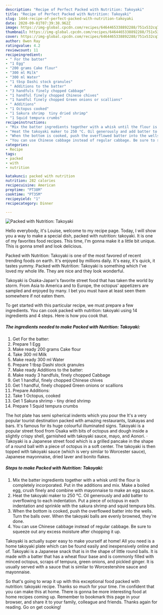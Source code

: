 ```yaml
---
description: "Recipe of Perfect Packed with Nutrition: Takoyaki"
title: "Recipe of Perfect Packed with Nutrition: Takoyaki"
slug: 1444-recipe-of-perfect-packed-with-nutrition-takoyaki
date: 2020-09-01T07:39:38.962Z
image: https://img-global.cpcdn.com/recipes/6464465338892288/751x532cq70/packed-with-nutrition-takoyaki-recipe-main-photo.jpg
thumbnail: https://img-global.cpcdn.com/recipes/6464465338892288/751x532cq70/packed-with-nutrition-takoyaki-recipe-main-photo.jpg
cover: https://img-global.cpcdn.com/recipes/6464465338892288/751x532cq70/packed-with-nutrition-takoyaki-recipe-main-photo.jpg
author: Owen Ray
ratingvalue: 4.2
reviewcount: 11
recipeingredient:
- " For the batter"
- "1 Egg"
- "200 grams Cake flour"
- "300 ml Milk"
- "300 ml Water"
- "1 tbsp Dashi stock granules"
- " Additions to the batter"
- "3 handfuls finely chopped Cabbage"
- "1 handful finely chopped Chinese chives"
- "1 handful finely chopped Green onions or scallions"
- " Additions"
- "1 Octopus cooked"
- "1 Sakura shrimp  tiny dried shrimp"
- "1 Squid tempura crumbs"
recipeinstructions:
- "Mix the batter ingredients together with a whisk until the flour is completely incorporated. Put in the additions and mix. Make a boiled egg, crush finely and combine with mayonnaise to make an egg sauce."
- "Heat the takoyaki maker to 250 °C. Oil generously and add batter to overflowing to each indentation. Put a piece of octopus in each indentation and sprinkle with the sakura shrimp and squid tempura bits."
- "When the bottom is cooked, push the overflowed batter into the wells. Turn the balls over. When the takoyaki balls are evenly browned, they&#39;re done."
- "You can use Chinese cabbage instead of regular cabbage. Be sure to squeeze out any excess moisture after chopping it up."
categories:
- Recipe
tags:
- packed
- with
- nutrition

katakunci: packed with nutrition 
nutrition: 282 calories
recipecuisine: American
preptime: "PT38M"
cooktime: "PT35M"
recipeyield: "1"
recipecategory: Dinner

---
```



![Packed with Nutrition: Takoyaki](https://img-global.cpcdn.com/recipes/6464465338892288/751x532cq70/packed-with-nutrition-takoyaki-recipe-main-photo.jpg)

Hello everybody, it's Louise, welcome to my recipe page. Today, I will show you a way to make a special dish, packed with nutrition: takoyaki. It is one of my favorites food recipes. This time, I'm gonna make it a little bit unique. This is gonna smell and look delicious.

Packed with Nutrition: Takoyaki is one of the most favored of recent trending foods on earth. It's enjoyed by millions daily. It's easy, it's quick, it tastes yummy. Packed with Nutrition: Takoyaki is something which I've loved my whole life. They are nice and they look wonderful.

Takoyaki is Osaka-Japan&#39;s favorite street food that has taken the world by storm. From Asia to America and to Europe, the octopus&#39; appetizers are sampled and enjoyed by many. I bet you must have at least seen them somewhere if not eaten them.


To get started with this particular recipe, we must prepare a few ingredients. You can cook packed with nutrition: takoyaki using 14 ingredients and 4 steps. Here is how you cook that.

<!--inarticleads1-->

##### The ingredients needed to make Packed with Nutrition: Takoyaki:

1. Get  For the batter:
1. Prepare 1 Egg
1. Make ready 200 grams Cake flour
1. Take 300 ml Milk
1. Make ready 300 ml Water
1. Prepare 1 tbsp Dashi stock granules
1. Make ready  Additions to the batter:
1. Make ready 3 handfuls, finely chopped Cabbage
1. Get 1 handful, finely chopped Chinese chives
1. Get 1 handful, finely chopped Green onions or scallions
1. Prepare  Additions:
1. Take 1 Octopus, cooked
1. Get 1 Sakura shrimp - tiny dried shrimp
1. Prepare 1 Squid tempura crumbs


The hot plate has semi spherical indents which you pour the It&#39;s a very popular tourist destination packed with amazing restaurants, Izakayas and bars. It&#39;s famous for its huge colourful illuminated signs. Takoyaki is a popular street food from Osaka with bits of octopus and dough inside a slightly crispy shell, garnished with takoyaki sauce, mayo, and Aonori. · Takoyaki is a Japanese street food which is a grilled pancake in the shape of a round ball with a piece of octopus in a soft center. The takoyaki is then topped with takoyaki sauce (which is very similar to Worcester sauce), Japanese mayonnaise, dried laver and bonito flakes. 

<!--inarticleads2-->

##### Steps to make Packed with Nutrition: Takoyaki:

1. Mix the batter ingredients together with a whisk until the flour is completely incorporated. Put in the additions and mix. Make a boiled egg, crush finely and combine with mayonnaise to make an egg sauce.
1. Heat the takoyaki maker to 250 °C. Oil generously and add batter to overflowing to each indentation. Put a piece of octopus in each indentation and sprinkle with the sakura shrimp and squid tempura bits.
1. When the bottom is cooked, push the overflowed batter into the wells. Turn the balls over. When the takoyaki balls are evenly browned, they&#39;re done.
1. You can use Chinese cabbage instead of regular cabbage. Be sure to squeeze out any excess moisture after chopping it up.


Takoyaki is actually super easy to make yourself at home! All you need is a home takoyaki plate which can be found easily and inexpensively online and of. Takoyaki is a Japanese snack that is in the shape of little round balls. It is made with a batter that has a wheat flour base and is commonly filled with minced octopus, scraps of tempura, green onions, and pickled ginger. It is usually served with a sauce that is similar to Worcestershire sauce and mayonnaise. 

So that's going to wrap it up with this exceptional food packed with nutrition: takoyaki recipe. Thanks so much for your time. I'm confident that you can make this at home. There is gonna be more interesting food at home recipes coming up. Remember to bookmark this page in your browser, and share it to your family, colleague and friends. Thanks again for reading. Go on get cooking!
